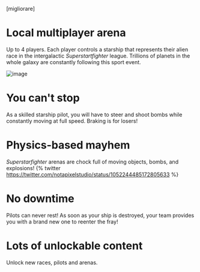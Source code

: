 [migliorare]

# Local multiplayer arena
Up to 4 players. Each player controls a starship that represents their alien race in the intergalactic *Superstartfighter* league. Trillions of planets in the whole galaxy are constantly following this sport event. 

![image](https://pbs.twimg.com/media/DpdYUS_WwAAlTdv.jpg:small)

# You can't stop
As a skilled starship pilot, you will have to steer and shoot bombs while constantly moving at full speed. Braking is for losers!

# Physics-based mayhem
*Superstarfighter* arenas are chock full of moving objects, bombs, and explosions!
{% twitter https://twitter.com/notapixelstudio/status/1052244485172805633 %}
# No downtime
Pilots can never rest! As soon as your ship is destroyed, your team provides you with a brand new one to reenter the fray!

# Lots of unlockable content
Unlock new races, pilots and arenas.
